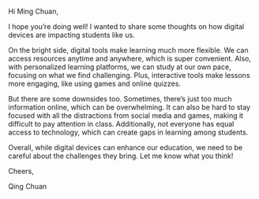 Hi Ming Chuan,

I hope you’re doing well! I wanted to share some thoughts on how digital devices are impacting students like us.

On the bright side, digital tools make learning much more flexible. We can access resources anytime and anywhere, which is super convenient. Also, with personalized learning platforms, we can study at our own pace, focusing on what we find challenging. Plus, interactive tools make lessons more engaging, like using games and online quizzes.

But there are some downsides too. Sometimes, there’s just too much information online, which can be overwhelming. It can also be hard to stay focused with all the distractions from social media and games, making it difficult to pay attention in class. Additionally, not everyone has equal access to technology, which can create gaps in learning among students.

Overall, while digital devices can enhance our education, we need to be careful about the challenges they bring. Let me know what you think!

Cheers,

Qing Chuan
